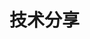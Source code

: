 # 技术分享

<!-- ##  OSI七层模型
- 应用层(Application) 提供网络与用户应用软件之间的接口服务
- 表示层(Presentation) 提供格式化的表示和转换数据服务，如加密和压缩
- 会话层(Session) 提供包括访问验证和会话管理在内的建立和维护应用之间通信的机制
- 传输层(Transimission) 提供建立、维护和取消传输连接功能，负责可靠地传输数据(PC)
- 网络层(Network) 处理网络间路由，确保数据及时传送(路由器)
- 数据链路层(DataLink) 负责无错传输数据，确认帧、发错重传等(交换机)
- 物理层(Physics) 提供机械、电气、功能和过程特性(网卡、网线、双绞线、同轴电缆、中继器)

## 四层模型
- 应用层 
    - HTTP(超文本传输协议)
    - FTP(文件传输协议)
    - DNS(域名系统协议)
    - TFTP(简单文本传输协议) 。。。
- 传输层
    - TCP(传输控制协议)
    - UDP(用户数据协议)
- 网络层
    - IP(网络协议) 负责主机和网络之间寻址和路由数据包
    - ARP(地址解析)  通过ip找mac地址
    - RARP(反向地址转换) 通过mac地址找ip
    - ICMP(网络控制消息) 别人ping的时候 给人发个消息 (就是 ping 用的协议)
    - IGMP(互联网管理协议) IP主机向本地多路广播路由器报告主机成员 
- 数据链路层 
    - 由底层网络定义的协议

## 子网掩码 
- 作用 将某个IP地址分为网络地址和主机地址2个部分

## tcp 

:::tip 三次握手

client => server 请求握手  

sercer => client 收到了,我要连接你 

client => server 好的 
:::

:::tip 四次挥手

client => finish(1,第一次断开)  => server

client <=ack(2,server表示收到) <= server
           
client <=finish(3,server说的,好断开) <= server

client  ack=>(4,client 收到了) => server

- 为啥 23 不能合并,也就是说 server收到并且断开?
- 因为 server收到client的请求断开的时候  server数据还不一定发完 
- 等server往client数据发送完成 才能给client发送finish
- 如果 等server发送数据 在进行 23处理 也不行, client发送消息后
- 会来一个定时器  没有收到服务器的消息 就是 定时在发送
         
:::

## TCP/IP协议族
- 是由网络层的IP协议和传输层的TCP协议组成,是一个很大的协议集合
-  物理层和数据链路层没有定义任何协议，支持所有的标准和专用的协议
- 网络层只管传递数据，成功与否并不关心

### TCP
- 可靠的、面向连接的协议  传输效率低 , 发出去还要接受到 
    - 使用场景 访问网站 邮件 打电话 主要稳

### UDP
- 不可靠的、无法连接的服务，传输效率高, 只发不收
    - 使用场景 发微信 QQ聊天  短信 视频软件 主要快

## 数据传输案例
- 数据->传输层(包)->网络层(段Segment)->数据链路层(帧)
- 发送方是从高层到低层封装数据(接受方就是反过来)
    - 在应用层要把各式各样的数据如字母、数字、汉字、图片等转换成二进制
    - 在TCP传输层中，上层的数据被分割成小的数据段，并为每个分段后的数据封装TCP报文头部
    - 在TCP头部有一个关键的字段信息端口号，它用于标识上层的协议或应用程序，确保上层数据的正常通信
    - 计算机可以多进程并发运行，例如在发邮件的同时也可以通过浏览器浏览网页，这两种应用通过端口号进行区分
    - 在网络层，上层数据被封装上亲的报文头部(IP头部)，上层的数据是包括TCP头部的。IP地址包括的最关键字段信息就是IP地址，用于标识网络的逻辑地址。
    - 数据链路径层，上层数据成一个MAC头部，内部有最关键的是MAC地址。MAC地址就是固化在硬件设备内部的全球唯一的物理地址。
    - 在物理层，无论在之前哪一层封装的报文头和还是上层数据都是由二进制组成的，物理将这些二进制数字比特流转换成电信号在网络中传输

<img :src="$withBase('/img/tcp_send.png')" > -->
